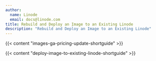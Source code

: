 ```yaml
---
author:
  name: Linode
  email: docs@linode.com
title: Rebuild and Deploy an Image to an Existing Linode
description: "Rebuild and Deploy an Image to an Existing Linode"
---
```


{{< content "images-ga-pricing-update-shortguide" >}}

{{< content "deploy-image-to-existing-linode-shortguide" >}}